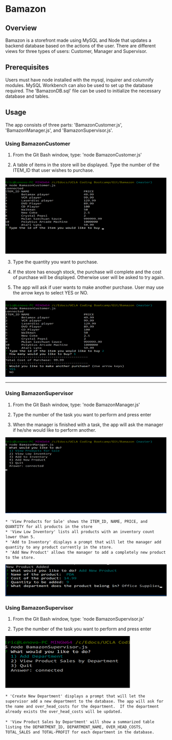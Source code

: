 # Bamazon

## Overview

Bamazon is a storefront made using MySQL and Node that updates a backend database based on the actions of the user.  There are different views for three types of users: Customer, Manager and Supervisor.

## Prerequisites

Users must have node installed with the mysql, inquirer and columnify modules.  MySQL Workbench can also be used to set up the database required.  The 'BamazonDB.sql' file can be used to initialize the necessary database and tables.

## Usage

The app consists of three parts: 'BamazonCustomer.js', 'BamazonManager.js', and 'BamazonSupervisor.js'.

### Using BamazonCustomer

1. From the Git Bash window, type: 'node BamazonCustomer.js'

2. A table of items in the store will be displayed.  Type the number of the ITEM_ID that user wishes to purchase.

![Customer-Step2](Images/Customer-01.png)

3. Type the quantity you want to purchase.

4. If the store has enough stock, the purchase will complete and the cost of purchase will be displayed.  Otherwise user will be asked to try again.

5.  The app will ask if user wants to make another purchase.  User may use the arrow keys to select YES or NO.

![Customer-Step5](Images/Customer-02.png)

- - -

### Using BamazonSupervisor

1. From the Git Bash window, type: 'node BamazonManager.js'

2. Type the number of the task you want to perform and press enter

3. When the manager is finished with a task, the app will ask the manager if he/she would like to perform another.

![Manager-Step2](Images/Manager-01.png)

    * 'View Products for Sale' shows the ITEM_ID, NAME, PRICE, and QUANTITY for all products in the store
    * 'View Low Inventory' lists all products with an inventory count lower than 5.
    * 'Add to Inventory' displays a prompt that will let the manager add quantity to any product currently in the store.
    * 'Add New Product' allows the manager to add a completely new product to the store.
    
![Manager-Add_Product](Images/Manager-02d.png)



### Using BamazonSupervisor

1. From the Git Bash window, type: 'node BamazonSupervisor.js'

2. Type the number of the task you want to perform and press enter

![Supervisor-Step2](Images/Supervisor-01.png)

    * 'Create New Department' displays a prompt that will let the supervisor add a new department to the database. The app will ask for the name and over_head_costs for the department.  If the department already exists the over_head_costs will be updated.

    * 'View Product Sales by Department' will show a summarized table listing the DEPARTMENT_ID, DEPARTMENT_NAME, OVER_HEAD_COSTS, TOTAL_SALES and TOTAL-PROFIT for each department in the database.




